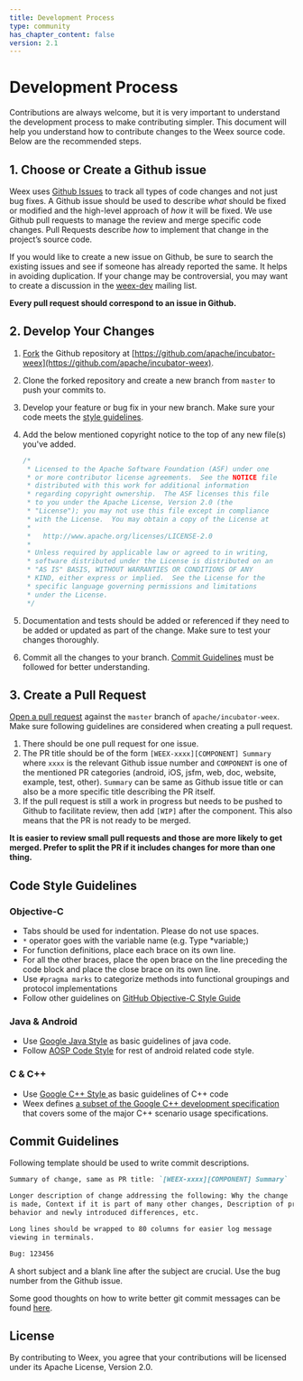 ```yaml
---
title: Development Process
type: community
has_chapter_content: false
version: 2.1
---
```


# Development Process

Contributions are always welcome, but it is very important to understand the development process to make contributing simpler. This document will help you understand how to contribute changes to the Weex source code. Below are the recommended steps.

## 1. Choose or Create a Github issue

Weex uses [Github Issues](https://github.com/apache/incubator-weex/issues) to track all types of code changes and not just bug fixes. A Github issue should be used to describe *what* should be fixed or modified and the high-level approach of *how* it will be fixed. We use Github pull requests to manage the review and merge specific code changes. Pull Requests describe *how* to implement that change in the project’s source code.  

If you would like to create a new issue on Github, be sure to search the existing issues and see if someone has already reported the same. It helps in avoiding duplication. If your change may be controversial, you may want to create a discussion in the [weex-dev](mailto:dev@weex.incubator.apache.org) mailing list.

**Every pull request should correspond to an issue in Github.**

## 2. Develop Your Changes

1. [Fork](https://help.github.com/articles/fork-a-repo/) the Github repository at [https://github.com/apache/incubator-weex](https://github.com/apache/incubator-weex). 

2. Clone the forked repository and create a new branch from `master` to push your commits to.

3. Develop your feature or bug fix in your new branch. Make sure your code meets the [style guidelines](/development-process.html#code-style-guidelines).

4. Add the below mentioned copyright notice to the top of any new file(s) you've added.

   ```javascript
   /*
    * Licensed to the Apache Software Foundation (ASF) under one
    * or more contributor license agreements.  See the NOTICE file
    * distributed with this work for additional information
    * regarding copyright ownership.  The ASF licenses this file
    * to you under the Apache License, Version 2.0 (the
    * "License"); you may not use this file except in compliance
    * with the License.  You may obtain a copy of the License at
    *
    *   http://www.apache.org/licenses/LICENSE-2.0
    *
    * Unless required by applicable law or agreed to in writing,
    * software distributed under the License is distributed on an
    * "AS IS" BASIS, WITHOUT WARRANTIES OR CONDITIONS OF ANY
    * KIND, either express or implied.  See the License for the
    * specific language governing permissions and limitations
    * under the License.
    */
   ```

5. Documentation and tests should be added or referenced if they need to be added or updated as part of the change. Make sure to test your changes thoroughly.

6. Commit all the changes to your branch. [Commit Guidelines](/development-process.html#commit-guidelines) must be followed for better understanding.

## 3. Create a Pull Request

[Open a pull request](https://help.github.com/articles/using-pull-requests/) against the `master` branch of `apache/incubator-weex`. Make sure following guidelines are considered when creating a pull request.

1. There should be one pull request for one issue.
2. The PR title should be of the form `[WEEX-xxxx][COMPONENT] Summary` where `xxxx` is the relevant Github issue number and `COMPONENT` is one of the mentioned PR categories (android, iOS, jsfm, web, doc, website, example, test, other). `Summary` can be same as Github issue title or can also be a more specific title describing the PR itself.
3. If the pull request is still a work in progress but needs to be pushed to Github to facilitate review, then add `[WIP]` after the component. This also means that the PR is not ready to be merged.

**It is easier to review small pull requests and those are more likely to get merged. Prefer to split the PR if it includes changes for more than one thing.**

## Code Style Guidelines 

### Objective-C

- Tabs should be used for indentation. Please do not use spaces.
- `*` operator goes with the variable name (e.g. Type *variable;)
- For function definitions, place each brace on its own line.
- For all the other braces, place the open brace on the line preceding the code block and place the close brace on its own line.
- Use `#pragma marks` to categorize methods into functional groupings and protocol implementations
- Follow other guidelines on [GitHub Objective-C Style Guide](https://github.com/github/objective-c-style-guide)

### Java & Android

- Use [Google Java Style](https://google.github.io/styleguide/javaguide.html) as basic guidelines of java code.
- Follow [AOSP Code Style](https://source.android.com/source/code-style.html) for rest of android related code style.

### C & C++

- Use [Google C++ Style ](https://google.github.io/styleguide/cppguide.html)  as basic guidelines of C++ code
- Weex defines [a subset of the Google C++ development specification](https://github.com/jianhan-he/C-Style-Guide/blob/master/C%2B%2B_Style_Guide_en.md) that covers some of the major C++ scenario usage specifications.



## Commit Guidelines 

Following template should be used to write commit descriptions.

```markdown
Summary of change, same as PR title: `[WEEX-xxxx][COMPONENT] Summary`

Longer description of change addressing the following: Why the change
is made, Context if it is part of many other changes, Description of previous 
behavior and newly introduced differences, etc.

Long lines should be wrapped to 80 columns for easier log message 
viewing in terminals.

Bug: 123456
```

A short subject and a blank line after the subject are crucial. Use the bug number from the Github issue.

Some good thoughts on how to write better git commit messages can be found [here](https://chris.beams.io/posts/git-commit/).

## License
By contributing to Weex, you agree that your contributions will be licensed under its Apache License, Version 2.0.


